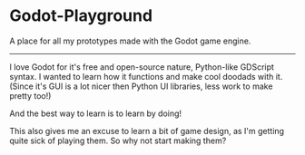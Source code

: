# Godot-Playground
A place for all my prototypes made with the Godot game engine.

---

I love Godot for it's free and open-source nature, Python-like GDScript syntax.
I wanted to learn how it functions and make cool doodads with it.
(Since it's GUI is a lot nicer then Python UI libraries, less work to make pretty too!)

And the best way to learn is to learn by doing!

This also gives me an excuse to learn a bit of game design, as I'm getting quite sick of playing them.
So why not start making them?
